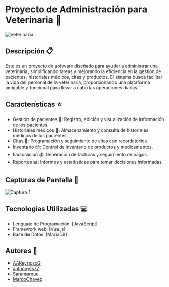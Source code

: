 # Proyecto de Administración para Veterinaria 🐾

![Veterinaria](https://github.com/MarcoChavezB/Proyecto_veterinaria/assets/123757334/755533ab-8037-49e6-9dac-4ba58b02e252)

## Descripción 📋

Este es un proyecto de software diseñado para ayudar a administrar una veterinaria, simplificando tareas y mejorando la eficiencia en la gestión de pacientes, historiales médicos, citas y productos. El sistema busca facilitar la vida del personal de la veterinaria, proporcionando una plataforma amigable y funcional para llevar a cabo las operaciones diarias.

## Características ⭐

- Gestión de pacientes 🐶: Registro, edición y visualización de información de los pacientes.
- Historiales médicos 🏥: Almacenamiento y consulta de historiales médicos de los pacientes.
- Citas 📅: Programación y seguimiento de citas con recordatorios.
- Inventario 📦: Control de inventario de productos y medicamentos.
- Facturación 💰: Generación de facturas y seguimiento de pagos.
- Reportes 📊: Informes y estadísticas para tomar decisiones informadas.

## Capturas de Pantalla 📸

![Captura 1](https://github.com/MarcoChavezB/Proyecto_veterinaria/assets/123757334/5f0fe1a1-c735-412f-b325-53f3f0601862)

## Tecnologías Utilizadas 💻

- Lenguaje de Programación: [JavaScript]
- Framework web: [Vue.js]
- Base de Datos: [MariaDB]

## Autores 👥

- [AAReynosoG](https://github.com/AAReynosoG)
- [anthonyfs77](https://github.com/anthonyfs77)
- [Saramarque](https://github.com/Saramarque)
- [MarcoChavez](https://github.com/MarcoChavezB)
